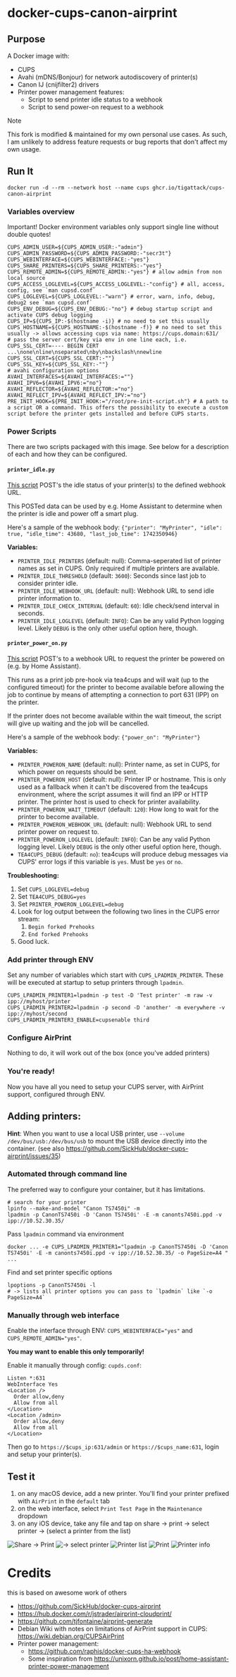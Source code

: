 # docker-cups-canon-airprint

## Purpose

A Docker image with:
* CUPS
* Avahi (mDNS/Bonjour) for network autodiscovery of printer(s)
* Canon IJ (cnijfilter2) drivers
* Printer power management features:
  * Script to send printer idle status to a webhook
  * Script to send power-on request to a webhook

> [!NOTE]
> This fork is modified & maintained for my own personal use cases.
> As such, I am unlikely to address feature requests or bug reports that don't affect my own usage.

## Run It
```shell
docker run -d --rm --network host --name cups ghcr.io/tigattack/cups-canon-airprint
```

### Variables overview
Important! Docker environment variables only support single line without double quotes!
```shell script
CUPS_ADMIN_USER=${CUPS_ADMIN_USER:-"admin"}
CUPS_ADMIN_PASSWORD=${CUPS_ADMIN_PASSWORD:-"secr3t"}
CUPS_WEBINTERFACE=${CUPS_WEBINTERFACE:-"yes"}
CUPS_SHARE_PRINTERS=${CUPS_SHARE_PRINTERS:-"yes"}
CUPS_REMOTE_ADMIN=${CUPS_REMOTE_ADMIN:-"yes"} # allow admin from non local source
CUPS_ACCESS_LOGLEVEL=${CUPS_ACCESS_LOGLEVEL:-"config"} # all, access, config, see `man cupsd.conf`
CUPS_LOGLEVEL=${CUPS_LOGLEVEL:-"warn"} # error, warn, info, debug, debug2 see `man cupsd.conf`
CUPS_ENV_DEBUG=${CUPS_ENV_DEBUG:-"no"} # debug startup script and activate CUPS debug logging
CUPS_IP=${CUPS_IP:-$(hostname -i)} # no need to set this usually
CUPS_HOSTNAME=${CUPS_HOSTNAME:-$(hostname -f)} # no need to set this usually -> allows accessing cups via name: https://cups.domain:631/
# pass the server cert/key via env in one line each, i.e. CUPS_SSL_CERT=---- BEGIN CERT ...\none\nline\nseparated\nby\nbackslash\nnewline
CUPS_SSL_CERT=${CUPS_SSL_CERT:-""}
CUPS_SSL_KEY=${CUPS_SSL_KEY:-""}
# avahi configuration options
AVAHI_INTERFACES=${AVAHI_INTERFACES:=""}
AVAHI_IPV6=${AVAHI_IPV6:="no"}
AVAHI_REFLECTOR=${AVAHI_REFLECTOR:="no"}
AVAHI_REFLECT_IPV=${AVAHI_REFLECT_IPV:="no"}
PRE_INIT_HOOK=${PRE_INIT_HOOK:="/root/pre-init-script.sh"} # A path to a script OR a command. This offers the possibility to execute a custom script before the printer gets installed and before CUPS starts.
```

### Power Scripts

There are two scripts packaged with this image. See below for a description of each and how they can be configured.

#### `printer_idle.py`

[This script](power_scripts/printer_idle.py) POST's the idle status of your printer(s) to the defined webhook URL.

This POSTed data can be used by e.g. Home Assistant to determine when the printer is idle and power off a smart plug.

Here's a sample of the webhook body: `{"printer": "MyPrinter", "idle": true, "idle_time": 43680, "last_job_time": 1742350946}`

**Variables:**

* `PRINTER_IDLE_PRINTERS` (default: null): Comma-seperated list of printer names as set in CUPS. Only required if multiple printers are available.
* `PRINTER_IDLE_THRESHOLD` (default: `3600`): Seconds since last job to consider printer idle.
* `PRINTER_IDLE_WEBHOOK_URL` (default: null): Webhook URL to send idle printer information to.
* `PRINTER_IDLE_CHECK_INTERVAL` (default: `60`): Idle check/send interval in seconds.
* `PRINTER_IDLE_LOGLEVEL` (default: `INFO`): Can be any valid Python logging level. Likely `DEBUG` is the only other useful option here, though.

#### `printer_power_on.py`

[This script](power_scripts/printer_power_on.py) POST's to a webhook URL to request the printer be powered on (e.g. by Home Assistant).

This runs as a print job pre-hook via tea4cups and will wait (up to the configured timeout) for the printer to become available before allowing the job to continue by means of attempting a connection to port 631 (IPP) on the printer.

If the printer does not become available within the wait timeout, the script will give up waiting and the job will be cancelled.

Here's a sample of the webhook body: `{"power_on": "MyPrinter"}`

**Variables:**

* `PRINTER_POWERON_NAME` (default: null): Printer name, as set in CUPS, for which power on requests should be sent.
* `PRINTER_POWERON_HOST` (default: null): Printer IP or hostname. This is only used as a fallback when it can't be discovered from the tea4cups environment, where the script assumes it will find an IPP or HTTP printer. The printer host is used to check for printer availability.
* `PRINTER_POWERON_WAIT_TIMEOUT` (default: `120`): How long to wait for the printer to become available.
* `PRINTER_POWERON_WEBHOOK_URL` (default: null): Webhook URL to send printer power on request to.
* `PRINTER_POWERON_LOGLEVEL` (default: `INFO`): Can be any valid Python logging level. Likely `DEBUG` is the only other useful option here, though.
* `TEA4CUPS_DEBUG` (default: `no`): tea4cups will produce debug messages via CUPS' error logs if this variable is `yes`. Must be `yes` or `no`.

**Troubleshooting:**

1. Set `CUPS_LOGLEVEL=debug`
2. Set `TEA4CUPS_DEBUG=yes`
3. Set `PRINTER_POWERON_LOGLEVEL=debug`
4. Look for log output between the following two lines in the CUPS error stream:
    1. `Begin forked Prehooks`
    2. `End forked Prehooks`
5. Good luck.

### Add printer through ENV
Set any number of variables which start with `CUPS_LPADMIN_PRINTER`. These will be executed at startup to setup printers through `lpadmin`.
```shell script
CUPS_LPADMIN_PRINTER1=lpadmin -p test -D 'Test printer' -m raw -v ipp://myhost/printer
CUPS_LPADMIN_PRINTER2=lpadmin -p second -D 'another' -m everywhere -v ipp://myhost/second
CUPS_LPADMIN_PRINTER3_ENABLE=cupsenable third
```

### Configure AirPrint
Nothing to do, it will work out of the box (once you've added printers)

### You're ready!
Now you have all you need to setup your CUPS server, with AirPrint support, configured through ENV.

## Adding printers:
**Hint**: When you want to use a local USB printer, use `--volume /dev/bus/usb:/dev/bus/usb` to mount the USB device directly into the container. (see also https://github.com/SickHub/docker-cups-airprint/issues/35)

### Automated through command line
The preferred way to configure your container, but it has limitations.
```shell script
# search for your printer
lpinfo --make-and-model "Canon TS7450i" -m
lpadmin -p CanonTS7450i -D 'Canon TS7450i' -E -m canonts7450i.ppd -v ipp://10.52.30.35/
```

Pass `lpadmin` command via environment
```shell script
docker ... -e CUPS_LPADMIN_PRINTER1="lpadmin -p CanonTS7450i -D 'Canon TS7450i' -E -m canonts7450i.ppd -v ipp://10.52.30.35/ -o PageSize=A4 " ...
```

Find and set printer specific options
```shell script
lpoptions -p CanonTS7450i -l
# -> lists all printer options you can pass to `lpadmin` like `-o PageSize=A4`
```

### Manually through web interface
Enable the interface through ENV: `CUPS_WEBINTERFACE="yes"` and `CUPS_REMOTE_ADMIN="yes"`.

**You may want to enable this only temporarily!**

Enable it manually through config:
`cupds.conf`:
```shell script
Listen *:631
WebInterface Yes
<Location />
  Order allow,deny
  Allow from all
</Location>
<Location /admin>
  Order allow,deny
  Allow from all
</Location>
```
Then go to `https://$cups_ip:631/admin` or `https://$cups_name:631`, login and setup your printer(s).

## Test it
1. on any macOS device, add a new printer. You'll find your printer prefixed with `AirPrint` in the `default` tab
2. on the web interface, select `Print Test Page` in the `Maintenance` dropdown
3. on any iOS device, take any file and tap on share -> print -> select printer -> (select a printer from the list)

![Share -> Print](docs/1-share-print.png)
![-> select printer](docs/2-select-printer.png)
![Printer list](docs/3-printer-list.png)
![Print](docs/4-print.png)
![Printer info](docs/5-printer-info.png)


# Credits
this is based on awesome work of others
* https://github.com/SickHub/docker-cups-airprint
* https://hub.docker.com/r/jstrader/airprint-cloudprint/
* https://github.com/tjfontaine/airprint-generate
* Debian Wiki with notes on limitations of AirPrint support in CUPS: https://wiki.debian.org/CUPSAirPrint
* Printer power management:
  * https://github.com/raphis/docker-cups-ha-webhook
  * Some inspiration from https://unixorn.github.io/post/home-assistant-printer-power-management
